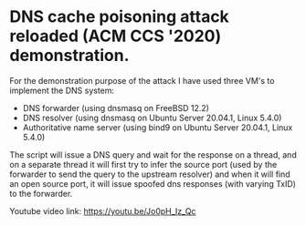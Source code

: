 # DNS cache poisoning attack reloaded (ACM CCS '2020) demonstration.

For the demonstration purpose of the attack I have used three VM's to implement the DNS system:

- DNS forwarder (using dnsmasq on FreeBSD 12.2)
- DNS resolver (using dnsmasq on Ubuntu Server 20.04.1, Linux 5.4.0)
- Authoritative name server (using bind9 on Ubuntu Server 20.04.1, Linux 5.4.0)


The script will issue a DNS query and wait for the response on a thread, and on a separate thread it will first try to infer the source port (used by the forwarder to send the query to the upstream resolver) and when it will find an open source port, it will issue spoofed
dns responses (with varying TxID) to the forwarder.

Youtube video link: https://youtu.be/Jo0pH_Iz_Qc